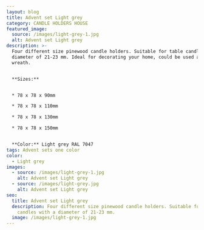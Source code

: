 ```yaml
---
layout: blog
title: Advent set Light grey
category: CANDLE HOLDERS HOUSE
featured_image:
  source: /images/light-grey-1.jpg
  alt: Advent set Light grey
description: >-
  Four different size pinewood candle holders. Suitable for table candles with a
  diameter of 21-23 mm. Ideal for decorating your home, could be used as Advent
  wreath.


  **Sizes:**


  * 78 x 78 x 90mm

  * 78 x 78 x 110mm

  * 78 x 78 x 130mm

  * 78 x 78 x 150mm


  **Color:** Light grey RAL 7047
tags: Advent sets one color
color:
  - Light grey
images:
  - source: /images/light-grey-1.jpg
    alt: Advent set Light grey
  - source: /images/light-grey.jpg
    alt: Advent set Light grey
seo:
  title: Advent set Light grey
  description: Four different size pinewood candle holders. Suitable for table
    candles with a diameter of 21-23 mm.
  image: /images/light-grey-1.jpg
---
```


